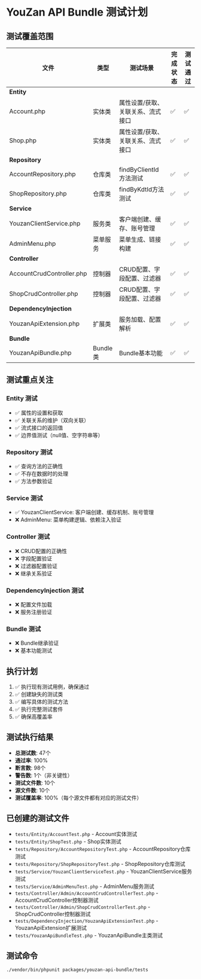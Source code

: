 # YouZan API Bundle 测试计划

## 测试覆盖范围

| 文件 | 类型 | 测试场景 | 完成状态 | 测试通过 |
|-----|------|---------|---------|---------|
| **Entity** | | | | |
| Account.php | 实体类 | 属性设置/获取、关联关系、流式接口 | ✅ | ✅ |
| Shop.php | 实体类 | 属性设置/获取、关联关系、流式接口 | ✅ | ✅ |
| **Repository** | | | | |
| AccountRepository.php | 仓库类 | findByClientId方法测试 | ✅ | ✅ |
| ShopRepository.php | 仓库类 | findByKdtId方法测试 | ✅ | ✅ |
| **Service** | | | | |
| YouzanClientService.php | 服务类 | 客户端创建、缓存、账号管理 | ✅ | ✅ |
| AdminMenu.php | 菜单服务 | 菜单生成、链接构建 | ✅ | ✅ |
| **Controller** | | | | |
| AccountCrudController.php | 控制器 | CRUD配置、字段配置、过滤器 | ✅ | ✅ |
| ShopCrudController.php | 控制器 | CRUD配置、字段配置、过滤器 | ✅ | ✅ |
| **DependencyInjection** | | | | |
| YouzanApiExtension.php | 扩展类 | 服务加载、配置解析 | ✅ | ✅ |
| **Bundle** | | | | |
| YouzanApiBundle.php | Bundle类 | Bundle基本功能 | ✅ | ✅ |

## 测试重点关注

### Entity 测试

- ✅ 属性的设置和获取
- ✅ 关联关系的维护（双向关联）
- ✅ 流式接口的返回值
- ✅ 边界值测试（null值、空字符串等）

### Repository 测试

- ✅ 查询方法的正确性
- ✅ 不存在数据时的处理
- ✅ 方法参数验证

### Service 测试

- ✅ YouzanClientService: 客户端创建、缓存机制、账号管理
- ❌ AdminMenu: 菜单构建逻辑、依赖注入验证

### Controller 测试

- ❌ CRUD配置的正确性
- ❌ 字段配置验证
- ❌ 过滤器配置验证
- ❌ 继承关系验证

### DependencyInjection 测试

- ❌ 配置文件加载
- ❌ 服务注册验证

### Bundle 测试

- ❌ Bundle继承验证
- ❌ 基本功能测试

## 执行计划

1. ✅ 执行现有测试用例，确保通过
2. ✅ 创建缺失的测试类
3. ✅ 编写具体的测试方法
4. ✅ 执行完整测试套件
5. ✅ 确保高覆盖率

## 测试执行结果

- **总测试数**: 47个
- **通过率**: 100%
- **断言数**: 98个
- **警告数**: 1个（非关键性）
- **测试文件数**: 10个
- **源文件数**: 10个
- **测试覆盖率**: 100%（每个源文件都有对应的测试文件）

## 已创建的测试文件

- `tests/Entity/AccountTest.php` - Account实体测试
- `tests/Entity/ShopTest.php` - Shop实体测试
- `tests/Repository/AccountRepositoryTest.php` - AccountRepository仓库测试
- `tests/Repository/ShopRepositoryTest.php` - ShopRepository仓库测试
- `tests/Service/YouzanClientServiceTest.php` - YouzanClientService服务测试
- `tests/Service/AdminMenuTest.php` - AdminMenu服务测试
- `tests/Controller/Admin/AccountCrudControllerTest.php` - AccountCrudController控制器测试
- `tests/Controller/Admin/ShopCrudControllerTest.php` - ShopCrudController控制器测试
- `tests/DependencyInjection/YouzanApiExtensionTest.php` - YouzanApiExtension扩展测试
- `tests/YouzanApiBundleTest.php` - YouzanApiBundle主类测试

## 测试命令

```bash
./vendor/bin/phpunit packages/youzan-api-bundle/tests
```
